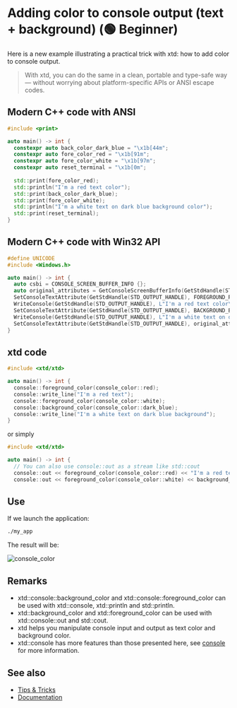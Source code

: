# Adding color to console output (text + background) (🟢 Beginner)

Here is a new example illustrating a practical trick with xtd: how to add color to console output.

> With xtd, you can do the same in a clean, portable and type-safe way — without worrying about platform-specific APIs or ANSI escape codes.

## Modern C++ code with ANSI

```cpp
#include <print>

auto main() -> int {
  constexpr auto back_color_dark_blue = "\x1b[44m";
  constexpr auto fore_color_red = "\x1b[91m";
  constexpr auto fore_color_white = "\x1b[97m";
  constexpr auto reset_terminal = "\x1b[0m";
  
  std::print(fore_color_red);
  std::println("I'm a red text color");
  std::print(back_color_dark_blue);
  std::print(fore_color_white);
  std::println("I'm a white text on dark blue background color");
  std::print(reset_terminal);
}
```

## Modern C++ code with Win32 API

```cpp
#define UNICODE
#include <Windows.h>

auto main() -> int {
  auto csbi = CONSOLE_SCREEN_BUFFER_INFO {};
  auto original_attributes = GetConsoleScreenBufferInfo(GetStdHandle(STD_OUTPUT_HANDLE), &csbi) == TRUE ? csbi.wAttributes : 0x00;
  SetConsoleTextAttribute(GetStdHandle(STD_OUTPUT_HANDLE), FOREGROUND_RED | FOREGROUND_INTENSITY);
  WriteConsole(GetStdHandle(STD_OUTPUT_HANDLE), L"I'm a red text color\n", 21, nullptr, nullptr);
  SetConsoleTextAttribute(GetStdHandle(STD_OUTPUT_HANDLE), BACKGROUND_BLUE | FOREGROUND_BLUE | FOREGROUND_GREEN | FOREGROUND_RED | FOREGROUND_INTENSITY);
  WriteConsole(GetStdHandle(STD_OUTPUT_HANDLE), L"I'm a white text on dark blue background\n", 41, nullptr, nullptr);
  SetConsoleTextAttribute(GetStdHandle(STD_OUTPUT_HANDLE), original_attributes);
}
```

## xtd code

```cpp
#include <xtd/xtd>

auto main() -> int {
  console::foreground_color(console_color::red);
  console::write_line("I'm a red text");
  console::foreground_color(console_color::white);
  console::background_color(console_color::dark_blue);
  console::write_line("I'm a white text on dark blue background");
}
```

or simply

```cpp
#include <xtd/xtd>

auto main() -> int {
  // You can also use console::out as a stream like std::cout
  console::out << foreground_color(console_color::red) << "I'm a red text" << environment::new_line;
  console::out << foreground_color(console_color::white) << background_color(console_color::dark_blue) << "I'm a white text on dark blue background" << environment::new_line;
```

## Use

If we launch the application:

```sh
./my_app
```

The result will be:

![console_color](/pictures/tips_and_tricks/9.png)

## Remarks
* xtd::console::background_color and xtd::console::foreground_color can be used with xtd::console, xtd::println and std::println.
* xtd::background_color and xtd::foreground_color can be used with xtd::console::out and std::cout.
* xtd helps you manipulate console input and output as text color and background color. 
* xtd::console has more features than those presented here, see [console](/docs/documentation/guides/xtd.core/console_class) for more information.

## See also

* [Tips & Tricks](/docs/documentation/tips_and_tricks)
* [Documentation](/docs/documentation)
